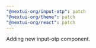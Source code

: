 ```yaml
---
"@nextui-org/input-otp": patch
"@nextui-org/theme": patch
"@nextui-org/react": patch
---
```


Adding new input-otp component.
